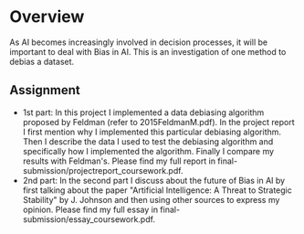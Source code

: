 # Overview
As AI becomes increasingly involved in decision processes, it will be important to deal with Bias in AI. This is an investigation of one method to debias a dataset. 
## Assignment
- 1st part:
In this project I implemented a data debiasing algorithm proposed by Feldman (refer to 2015FeldmanM.pdf). In the project report I first mention why I implemented this particular debiasing algorithm. Then I describe the data I used to test the debiasing algorithm and specifically how I implemented the algorithm. Finally I compare my results with Feldman's. Please find my full report in final-submission/projectreport_coursework.pdf.
- 2nd part:
In the second part I discuss about the future of Bias in AI by first talking about the paper "Artificial Intelligence: A Threat to Strategic Stability" by J. Johnson and then using other sources to express my opinion. Please find my full essay in final-submission/essay_coursework.pdf.
